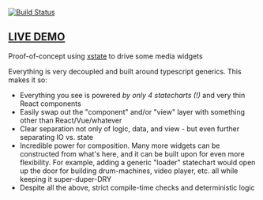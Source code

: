 [![Build Status](https://travis-ci.org/dakom/xstate-media-widgets.svg?branch=master)](https://travis-ci.org/dakom/xstate-media-widgets)

## [LIVE DEMO](https://dakom.github.io/xstate-media-widgets)

Proof-of-concept using [xstate](https://xstate.js.org/docs/) to drive some media widgets 

Everything is very decoupled and built around typescript generics. This makes it so:

* Everything you see is powered _by only 4 statecharts (!)_ and very thin React components
* Easily swap out the "component" and/or "view" layer with something other than React/Vue/whatever
* Clear separation not only of logic, data, and view - but even further separating IO vs. state
* Incredible power for composition. Many more widgets can be constructed from what's here, and it can be built upon for even more flexibility. For example, adding a generic "loader" statechart would open up the door for building drum-machines, video player, etc. all while keeping it super-duper-DRY
* Despite all the above, strict compile-time checks and deterministic logic
